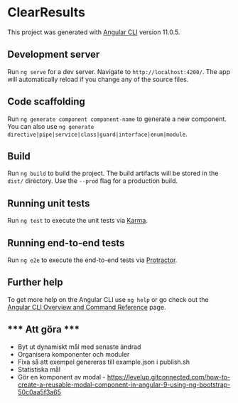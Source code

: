 # ClearResults

This project was generated with [Angular CLI](https://github.com/angular/angular-cli) version 11.0.5.

## Development server

Run `ng serve` for a dev server. Navigate to `http://localhost:4200/`. The app will automatically reload if you change any of the source files.

## Code scaffolding

Run `ng generate component component-name` to generate a new component. You can also use `ng generate directive|pipe|service|class|guard|interface|enum|module`.

## Build

Run `ng build` to build the project. The build artifacts will be stored in the `dist/` directory. Use the `--prod` flag for a production build.

## Running unit tests

Run `ng test` to execute the unit tests via [Karma](https://karma-runner.github.io).

## Running end-to-end tests

Run `ng e2e` to execute the end-to-end tests via [Protractor](http://www.protractortest.org/).

## Further help

To get more help on the Angular CLI use `ng help` or go check out the [Angular CLI Overview and Command Reference](https://angular.io/cli) page.


  ## *** Att göra *** ##



- Byt ut dynamiskt mål med senaste ändrad
- Organisera komponenter och moduler
- Fixa så att exempel genereras till example.json i publish.sh
- Statistiska mål
- Gör en komponent av modal - https://levelup.gitconnected.com/how-to-create-a-reusable-modal-component-in-angular-9-using-ng-bootstrap-50c0aa5f3a65

